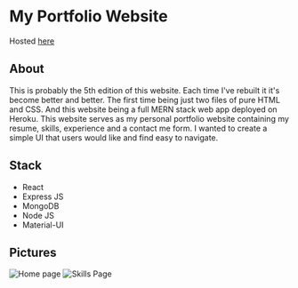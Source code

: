 # My Portfolio Website

Hosted [here](skeshavaa.herokuapp.com)

## About

This is probably the 5th edition of this website. Each time I've rebuilt it it's become better and better. The first time being
just two files of pure HTML and CSS. And this website being a full MERN stack web app deployed on Heroku. This website serves as my personal portfolio website containing my resume, skills, experience and a contact me form. I wanted to create a simple UI that users would like and find easy to navigate.

## Stack

* React
* Express JS
* MongoDB
* Node JS
* Material-UI

## Pictures

![Home page](https://i.imgur.com/dpGZeqx.jpg)
![Skills Page](https://i.imgur.com/vG3UvSH.jpg)
